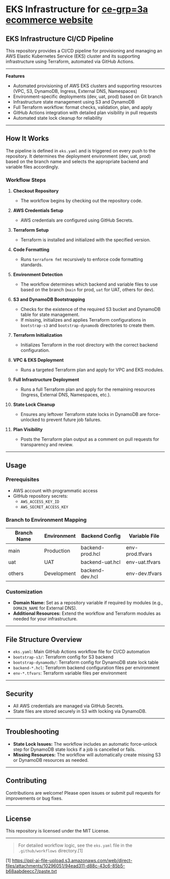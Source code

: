 # EKS Infrastructure for [ce-grp=3a ecommerce website](https://ce-grp-3a-my-app2.sctp-sandbox.com/)
## EKS Infrastructure CI/CD Pipeline 

This repository provides a CI/CD pipeline for provisioning and managing an AWS Elastic Kubernetes Service (EKS) cluster and its supporting infrastructure using Terraform, automated via GitHub Actions.

---

**Features**

- Automated provisioning of AWS EKS clusters and supporting resources (VPC, S3, DynamoDB, Ingress, External DNS, Namespaces)
- Environment-specific deployments (dev, uat, prod) based on Git branch
- Infrastructure state management using S3 and DynamoDB
- Full Terraform workflow: format checks, validation, plan, and apply
- GitHub Actions integration with detailed plan visibility in pull requests
- Automated state lock cleanup for reliability

---

## How It Works

The pipeline is defined in `eks.yaml` and is triggered on every push to the repository. It determines the deployment environment (dev, uat, prod) based on the branch name and selects the appropriate backend and variable files accordingly.

### Workflow Steps

1. **Checkout Repository**
   - The workflow begins by checking out the repository code.

2. **AWS Credentials Setup**
   - AWS credentials are configured using GitHub Secrets.

3. **Terraform Setup**
   - Terraform is installed and initialized with the specified version.

4. **Code Formatting**
   - Runs `terraform fmt` recursively to enforce code formatting standards.

5. **Environment Detection**
   - The workflow determines which backend and variable files to use based on the branch (`main` for prod, `uat` for UAT, others for dev).

6. **S3 and DynamoDB Bootstrapping**
   - Checks for the existence of the required S3 bucket and DynamoDB table for state management.
   - If missing, initializes and applies Terraform configurations in `bootstrap-s3` and `bootstrap-dynamodb` directories to create them.

7. **Terraform Initialization**
   - Initializes Terraform in the root directory with the correct backend configuration.

8. **VPC & EKS Deployment**
   - Runs a targeted Terraform plan and apply for VPC and EKS modules.

9. **Full Infrastructure Deployment**
   - Runs a full Terraform plan and apply for the remaining resources (Ingress, External DNS, Namespaces, etc.).

10. **State Lock Cleanup**
    - Ensures any leftover Terraform state locks in DynamoDB are force-unlocked to prevent future job failures.

11. **Plan Visibility**
    - Posts the Terraform plan output as a comment on pull requests for transparency and review.

---

## Usage

### Prerequisites

- AWS account with programmatic access
- GitHub repository secrets:
  - `AWS_ACCESS_KEY_ID`
  - `AWS_SECRET_ACCESS_KEY`

### Branch to Environment Mapping

| Branch Name | Environment | Backend Config         | Variable File      |
|-------------|-------------|-----------------------|--------------------|
| main        | Production  | backend-prod.hcl      | env-prod.tfvars    |
| uat         | UAT         | backend-uat.hcl       | env-uat.tfvars     |
| others      | Development | backend-dev.hcl       | env-dev.tfvars     |

### Customization

- **Domain Name:** Set as a repository variable if required by modules (e.g., `DOMAIN_NAME` for External DNS).
- **Additional Resources:** Extend the workflow and Terraform modules as needed for your infrastructure.

---

## File Structure Overview

- `eks.yaml`: Main GitHub Actions workflow file for CI/CD automation
- `bootstrap-s3/`: Terraform config for S3 backend
- `bootstrap-dynamodb/`: Terraform config for DynamoDB state lock table
- `backend-*.hcl`: Terraform backend configuration files per environment
- `env-*.tfvars`: Terraform variable files per environment

---

## Security

- All AWS credentials are managed via GitHub Secrets.
- State files are stored securely in S3 with locking via DynamoDB.

---

## Troubleshooting

- **State Lock Issues:** The workflow includes an automatic force-unlock step for DynamoDB state locks if a job is cancelled or fails.
- **Missing Resources:** The workflow will automatically create missing S3 or DynamoDB resources as needed.

---

## Contributing

Contributions are welcome! Please open issues or submit pull requests for improvements or bug fixes.

---

## License

This repository is licensed under the MIT License.

---

> For detailed workflow logic, see the `eks.yaml` file in the `.github/workflows` directory.[1]

[1] https://ppl-ai-file-upload.s3.amazonaws.com/web/direct-files/attachments/10296051/94ead311-d88c-43c6-85b5-b68aabdeecc7/paste.txt